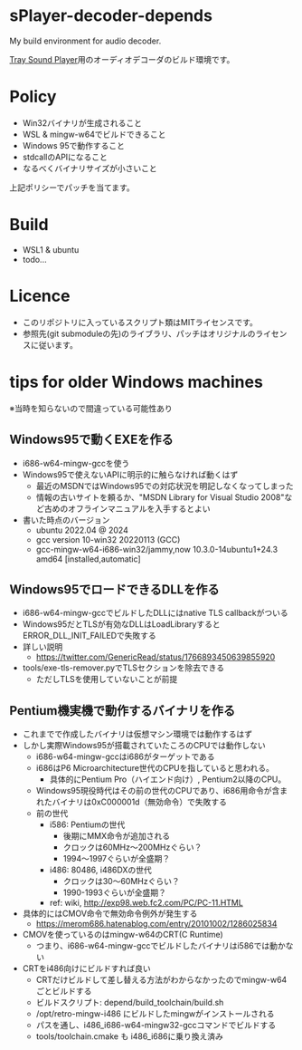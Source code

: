 # sPlayer-decoder-depends
My build environment for audio decoder.

[Tray Sound Player](https://www.vector.co.jp/soft/win95/art/se511684.html)用のオーディオデコーダのビルド環境です。

# Policy
- Win32バイナリが生成されること
- WSL & mingw-w64でビルドできること
- Windows 95で動作すること
- stdcallのAPIになること
- なるべくバイナリサイズが小さいこと

上記ポリシーでパッチを当てます。

# Build
- WSL1 & ubuntu
- todo...

# Licence
- このリポジトリに入っているスクリプト類はMITライセンスです。
- 参照先(git submoduleの先)のライブラリ、パッチはオリジナルのライセンスに従います。

# tips for older Windows machines
※当時を知らないので間違っている可能性あり

## Windows95で動くEXEを作る
- i686-w64-mingw-gccを使う
- Windows95で使えないAPIに明示的に触らなければ動くはず
  - 最近のMSDNではWindows95での対応状況を明記しなくなってしまった
  - 情報の古いサイトを頼るか、"MSDN Library for Visual Studio 2008"など古めのオフラインマニュアルを入手するとよい
- 書いた時点のバージョン
  - ubuntu 2022.04 @ 2024
  - gcc version 10-win32 20220113 (GCC) 
  - gcc-mingw-w64-i686-win32/jammy,now 10.3.0-14ubuntu1+24.3 amd64 [installed,automatic]

## Windows95でロードできるDLLを作る
- i686-w64-mingw-gccでビルドしたDLLにはnative TLS callbackがついる
- Windows95だとTLSが有効なDLLはLoadLibraryするとERROR_DLL_INIT_FAILEDで失敗する
- 詳しい説明
  - https://twitter.com/GenericRead/status/1766893450639855920
- tools/exe-tls-remover.pyでTLSセクションを除去できる
  - ただしTLSを使用していないことが前提

## Pentium機実機で動作するバイナリを作る
- これまでで作成したバイナリは仮想マシン環境では動作するはず
- しかし実際Windows95が搭載されていたころのCPUでは動作しない
  - i686-w64-mingw-gccはi686がターゲットである
  - i686はP6 Microarchitecture世代のCPUを指していると思われる。
    - 具体的にPentium Pro（ハイエンド向け）, Pentium2以降のCPU。
  - Windows95現役時代はその前の世代のCPUであり、i686用命令が含まれたバイナリは0xC000001d（無効命令）で失敗する
  - 前の世代
    - i586: Pentiumの世代
      - 後期にMMX命令が追加される
      - クロックは60MHz～200MHzぐらい？
      - 1994～1997ぐらいが全盛期？
    - i486: 80486, i486DXの世代
      - クロックは30～60MHzぐらい？
      - 1990-1993ぐらいが全盛期？
    - ref: wiki, http://exp98.web.fc2.com/PC/PC-11.HTML
- 具体的にはCMOV命令で無効命令例外が発生する
    - https://merom686.hatenablog.com/entry/20101002/1286025834
- CMOVを使っているのはmingw-w64のCRT(C Runtime)
  - つまり、i686-w64-mingw-gccでビルドしたバイナリはi586では動かない
- CRTをi486向けにビルドすれば良い
  - CRTだけビルドして差し替える方法がわからなかったのでmingw-w64ごとビルドする
  - ビルドスクリプト: depend/build_toolchain/build.sh
  - /opt/retro-mingw-i486 にビルドしたmingwがインストールされる
  - パスを通し、i486_i686-w64-mingw32-gccコマンドでビルドする
  - tools/toolchain.cmake も i486_i686に乗り換え済み